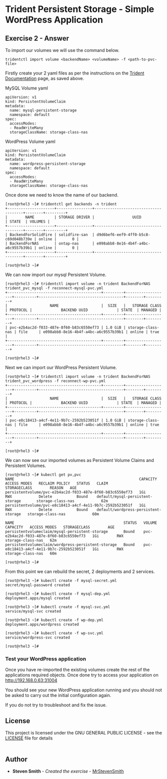 # Trident Persistent Storage - Simple WordPress Application

## Exercise 2 - Answer

To import our volumes we will use the command below.

```
tridentctl import volume <backendName> <volumeName> -f <path-to-pvc-file>
```

Firstly create your 2 yaml files as per the instructions on the [Trident Documentation](https://netapp-trident.readthedocs.io/en/stable-v20.04/kubernetes/operations/tasks/volumes.html#importing-a-volume) page, as saved above.

MySQL Volume yaml

```
apiVersion: v1
kind: PersistentVolumeClaim
metadata:
  name: mysql-persistent-storage
  namespace: default
spec:
  accessModes:
  - ReadWriteMany
  storageClassName: storage-class-nas
```

WordPress Volume yaml

```
apiVersion: v1
kind: PersistentVolumeClaim
metadata:
  name: wordpress-persistent-storage
  namespace: default
spec:
  accessModes:
  - ReadWriteMany
  storageClassName: storage-class-nas
```

Once done we need to know the name of our backend.

```
[root@rhel3 ~]# tridentctl get backends -n trident
+---------------------+----------------+--------------------------------------+--------+---------+
|        NAME         | STORAGE DRIVER |                 UUID                 | STATE  | VOLUMES |
+---------------------+----------------+--------------------------------------+--------+---------+
| BackendForSolidFire | solidfire-san  | d9d6bef6-eef9-4ff0-b5c8-c69d048b739e | online |       0 |
| BackendForNAS       | ontap-nas      | e098abb8-8e16-4b4f-a4bc-a6c9557b39b1 | online |       0 |
+---------------------+----------------+--------------------------------------+--------+---------+

[root@rhel3 ~]#
```

We can now import our mysql Persistent Volume.

```
[root@rhel3 ~]# tridentctl import volume -n trident BackendForNAS trident_pvc_mysql -f reconnect-mysql-pvc.yml
+------------------------------------------+---------+-------------------+----------+--------------------------------------+--------+---------+
|                   NAME                   |  SIZE   |   STORAGE CLASS   | PROTOCOL |             BACKEND UUID             | STATE  | MANAGED |
+------------------------------------------+---------+-------------------+----------+--------------------------------------+--------+---------+
| pvc-e2b4ac2d-f033-487e-8f60-b83c6550ef73 | 1.0 GiB | storage-class-nas | file     | e098abb8-8e16-4b4f-a4bc-a6c9557b39b1 | online | true    |
+------------------------------------------+---------+-------------------+----------+--------------------------------------+--------+---------+

[root@rhel3 ~]#
```

Next we can import our WordPress Persistent Volume.

```
[root@rhel3 ~]# tridentctl import volume -n trident BackendForNAS trident_pvc_wordpress -f reconnect-wp-pvc.yml
+------------------------------------------+---------+-------------------+----------+--------------------------------------+--------+---------+
|                   NAME                   |  SIZE   |   STORAGE CLASS   | PROTOCOL |             BACKEND UUID             | STATE  | MANAGED |
+------------------------------------------+---------+-------------------+----------+--------------------------------------+--------+---------+
| pvc-e8c18413-a4cf-4e11-9b7c-2592b523051f | 1.0 GiB | storage-class-nas | file     | e098abb8-8e16-4b4f-a4bc-a6c9557b39b1 | online | true    |
+------------------------------------------+---------+-------------------+----------+--------------------------------------+--------+---------+

[root@rhel3 ~]#
```

We can now see our imported volumes as Persistent Volume Claims and Persistent Volumes.

```
[root@rhel3 ~]# kubectl get pv,pvc
NAME                                                        CAPACITY   ACCESS MODES   RECLAIM POLICY   STATUS   CLAIM                                  STORAGECLASS        REASON   AGE
persistentvolume/pvc-e2b4ac2d-f033-487e-8f60-b83c6550ef73   1Gi        RWX            Delete           Bound    default/mysql-persistent-storage       storage-class-nas            62m
persistentvolume/pvc-e8c18413-a4cf-4e11-9b7c-2592b523051f   1Gi        RWX            Delete           Bound    default/wordpress-persistent-storage   storage-class-nas            60m

NAME                                                 STATUS   VOLUME                                     CAPACITY   ACCESS MODES   STORAGECLASS        AGE
persistentvolumeclaim/mysql-persistent-storage       Bound    pvc-e2b4ac2d-f033-487e-8f60-b83c6550ef73   1Gi        RWX            storage-class-nas   62m
persistentvolumeclaim/wordpress-persistent-storage   Bound    pvc-e8c18413-a4cf-4e11-9b7c-2592b523051f   1Gi        RWX            storage-class-nas   60m

[root@rhel3 ~]#
```

From this point we can rebuild the secret, 2 deployments and 2 services.

```
[root@rhel3 ~]# kubectl create -f mysql-secret.yml
secret/mysql-password created

[root@rhel3 ~]# kubectl create -f mysql-dep.yml
deployment.apps/mysql created

[root@rhel3 ~]# kubectl create -f mysql-svc.yml
service/mysql-svc created

[root@rhel3 ~]# kubectl create -f wp-dep.yml
deployment.apps/wordpress created

[root@rhel3 ~]# kubectl create -f wp-svc.yml
service/wordpress-svc created

[root@rhel3 ~]#
```

### Test your WordPress application

Once you have re-imported the existing volumes create the rest of the applications required objects.  Once done try to access your application on http://192.168.0.63:31004

You should see your new WordPress application running and you should not be asked to carry out the initial configuration again.

If you do not try to troubleshoot and fix the issue.
<br />

## License

This project is licensed under the GNU GENERAL PUBLIC LICENSE - see the [LICENSE](https://github.com/MrStevenSmith/Trident-WordPress-Application/blob/master/LICENSE) file for details
<br />
<br />

## Author

* **Steven Smith** - *Created the exercise* - [MrStevenSmith](https://github.com/MrStevenSmith)